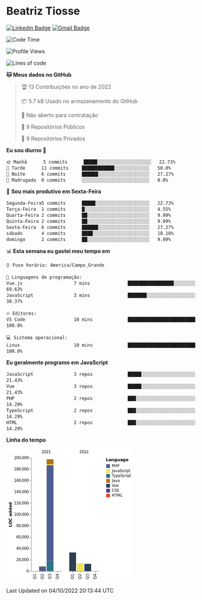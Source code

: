 # Beatriz **Tiosse**


[![Linkedin Badge](https://img.shields.io/badge/-Beatriz%20Tiosse-201B2D?style=flat-square&logo=Linkedin&logoColor=white&link=https://www.linkedin.com/in/beatriz-tiosse-terradas/)](https://www.linkedin.com/in/beatriz-tiosse-terradas/) 
[![Gmail Badge](https://img.shields.io/badge/-beatriz.terradas@gmail.com-201B2D?style=flat-square&logo=Gmail&logoColor=white&link=mailto:beatriz.terradas@gmail.com)](mailto:beatriz.terradas@gmail.com)


<!--START_SECTION:waka-->
![Code Time](http://img.shields.io/badge/Code%20Time-505%20hrs%2055%20mins-blue)

![Profile Views](http://img.shields.io/badge/Visualizac%C3%B5es%20do%20perfil-1-blue)

![Lines of code](https://img.shields.io/badge/Desde%20o%20Hello%20World%20eu%20escrevi-266%20Thousand%20linhas%20de%20c%C3%B3digo-blue)

**🐱 Meus dados no GitHub** 

> 🏆 13 Contribuições no ano de 2022
 > 
> 📦 5.7 kB Usado no armazenamento do GitHub 
 > 
> 🚫 Não aberto para contratação
 > 
> 📜 9 Repositórios Públicos 
 > 
> 🔑 9 Repositórios Privados  
 > 
**Eu sou diurno 🐤** 

```text
🌞 Manhã      5 commits      █████░░░░░░░░░░░░░░░░░░░░   22.73% 
🌆 Tarde      11 commits     ████████████░░░░░░░░░░░░░   50.0% 
🌃 Noite      6 commits      ██████░░░░░░░░░░░░░░░░░░░   27.27% 
🌙 Madrugada  0 commits      ░░░░░░░░░░░░░░░░░░░░░░░░░   0.0%

```
📅 **Sou mais produtivo em Sexta-Feira** 

```text
Segunda-Feira5 commits      █████░░░░░░░░░░░░░░░░░░░░   22.73% 
Terça-Feira  1 commits      █░░░░░░░░░░░░░░░░░░░░░░░░   4.55% 
Quarta-Feira 2 commits      ██░░░░░░░░░░░░░░░░░░░░░░░   9.09% 
Quinta-Feira 2 commits      ██░░░░░░░░░░░░░░░░░░░░░░░   9.09% 
Sexta-Feira  6 commits      ██████░░░░░░░░░░░░░░░░░░░   27.27% 
sábado       4 commits      ████░░░░░░░░░░░░░░░░░░░░░   18.18% 
domingo      2 commits      ██░░░░░░░░░░░░░░░░░░░░░░░   9.09%

```


📊 **Esta semana eu gastei meu tempo em** 

```text
⌚︎ Fuso horário: America/Campo_Grande

💬 Linguagens de programação: 
Vue.js                   7 mins              █████████████████░░░░░░░░   69.63% 
JavaScript               3 mins              ███████░░░░░░░░░░░░░░░░░░   30.37%

🔥 Editores: 
VS Code                  10 mins             █████████████████████████   100.0%

💻 Sistema operacional: 
Linux                    10 mins             █████████████████████████   100.0%

```

**Eu geralmente programo em JavaScript** 

```text
JavaScript               3 repos             █████░░░░░░░░░░░░░░░░░░░░   21.43% 
Vue                      3 repos             █████░░░░░░░░░░░░░░░░░░░░   21.43% 
PHP                      2 repos             ███░░░░░░░░░░░░░░░░░░░░░░   14.29% 
TypeScript               2 repos             ███░░░░░░░░░░░░░░░░░░░░░░   14.29% 
HTML                     2 repos             ███░░░░░░░░░░░░░░░░░░░░░░   14.29%

```


**Linha do tempo**

![Chart not found](https://raw.githubusercontent.com/beatriztiosse/beatriztiosse/master/charts/bar_graph.png) 


 Last Updated on 04/10/2022 20:13:44 UTC
<!--END_SECTION:waka-->
